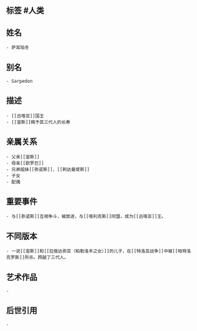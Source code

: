 ## 标签  #人类
## 姓名
	- 萨耳珀冬
## 别名
	- Sarpedon
## 描述
	- [[吕喀亚]]国王
	- [[宙斯]]赐予其三代人的长寿
## 亲属关系
	- 父亲[[宙斯]]
	- 母亲[[欧罗巴]]
	- 兄弟姐妹[[弥诺斯]]、[[剌达曼堤斯]]
	- 子女
	- 配偶
## 重要事件
	- 与[[弥诺斯]]互相争斗，被放逐，与[[喀利克斯]]同盟，成为[[吕喀亚]]王。
## 不同版本
	- 一说[[宙斯]]和[[拉俄达弥亚（柏勒洛丰之女）]]的儿子，在[[特洛亚战争]]中被[[帕特洛克罗斯]]所杀。跨越了三代人。
## 艺术作品
	-
## 后世引用
	-
